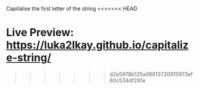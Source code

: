 Capitalise the first letter of the string
<<<<<<< HEAD

Live Preview: https://luka2lkay.github.io/capitalize-string/
=======
>>>>>>> d2e5978b125a06813720915973ef60c534df291e
